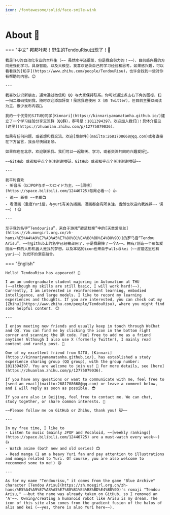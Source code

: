 ```yaml
---
icon: /fontawesome/solid/face-smile-wink
---
```


# About 🥳

=== "中文"
    邦邦咔邦！野生的TendouRisu出现了！🥳

    我是THU的自动化专业的本科生（~~ 虽然水平还很菜，但是我会努力的！~~），目前感兴趣的方向是强化学习，具身智能，以及大模型。我喜欢记录自己的学习经验和思考。如果感兴趣，可以看看我的[知乎](https://www.zhihu.com/people/TendouRisu)，也许会找到一些对你有帮助的内容。😊

    ---

    我喜欢认识新朋友，通常通过微信和 QQ 与大家保持联系。你可以通过点击右下角的图标，扫一扫二维码找到我，随时欢迎添加好友！虽然我也使用 X（原 Twitter），但目前主要以阅读为主，很少发布内容👀。

    我的一个优秀的SJTU的同学[Kinnari](https://kinnariyamamatanha.github.io/)建立了一个学习经验分享交流群（QQ群），群号是：1011394397。欢迎加入我们🎉！具体介绍见[这里](https://zhuanlan.zhihu.com/p/12775079036)。

    如果有任何问题，或者想和我交流，欢迎[发邮件](mailto:2681708668@qq.com)或者直接在下方留言，我会尽快回复😎。

    如果你也在北京，欢迎联系我。我们可以一起聊天、学习，或者交流共同的兴趣爱好👻。

    ~~GitHub 或者知乎点个关注谢谢喵😺，GitHub 或者知乎点个关注谢谢喵😺~~

    ---

    我平时喜欢
    - 听音乐（以JPOP与ボーカロイド为主，~~[周榜](https://space.bilibili.com/12446725)每周必看~~）👍
    - 追~~ 新番 ~~老番📺
    - 看漫画（重度Yuri控，与yuri有关的插画，漫画都会有所关注，当然也欢迎向我推荐~~ 误 ~~）！😋

    ---

    至于我的名字“Tendourisu”，来自于游戏“碧蓝档案”中的[天童爱丽丝](https://zh.moegirl.org.cn/zh-hans/%E5%A4%A9%E7%AB%A5%E7%88%B1%E4%B8%BD%E4%B8%9D)]的罗马音“Tendou Arisu”，~~但github上的名字已经被占用了，于是我删掉了一个A~~。拥有/创造一个形如爱丽丝一样的人形机器人是我的梦想。以及本站的icon也来自于al1s与kei（~~没错这里也有yuri~~）的光环的渐变融合。

=== "English"

    Hello! TendouRisu has appeared! 🥳

    I am an undergraduate student majoring in Automation at THU (~~although my skills are still basic, I will work hard!~~). Currently, I am interested in reinforcement learning, embodied intelligence, and large models. I like to record my learning experiences and thoughts. If you are interested, you can check out my [Zhihu](https://www.zhihu.com/people/TendouRisu), where you might find some helpful content. 😊

    ---

    I enjoy meeting new friends and usually keep in touch through WeChat and QQ. You can find me by clicking the icon in the bottom right corner and scanning the QR code. Feel free to add me as a friend anytime! Although I also use X (formerly Twitter), I mainly read content and rarely post. 👀

    One of my excellent friend from SJTU, [Kinnari](https://kinnariyamamatanha.github.io/), has established a study experience sharing group (QQ group), with the group number: 1011394397. You are welcome to join us! 🎉 For more details, see [here](https://zhuanlan.zhihu.com/p/12775079036).

    If you have any questions or want to communicate with me, feel free to [send an email](mailto:2681708668@qq.com) or leave a comment below, and I will reply as soon as possible. 😎

    If you are also in Beijing, feel free to contact me. We can chat, study together, or share common interests. 👻

    ~~Please follow me on GitHub or Zhihu, thank you! 😺~~

    ---

    In my free time, I like to
    - Listen to music (mainly JPOP and Vocaloid, ~~[weekly rankings](https://space.bilibili.com/12446725) are a must-watch every week~~) 👍
    - Watch anime (both new and old series) 📺
    - Read manga (I am a heavy Yuri fan and pay attention to illustrations and manga related to Yuri. Of course, you are also welcome to recommend some to me!) 😋

    ---

    As for my name "Tendourisu," it comes from the game "Blue Archive" character [Tendou Arisu](https://zh.moegirl.org.cn/zh-hans/%E5%A4%A9%E7%AB%A5%E7%88%B1%E4%B8%BD%E4%B8%9D)'s romaji "Tendou Arisu," ~~but the name was already taken on GitHub, so I removed an 'A'~~. Owning/creating a humanoid robot like Arisu is my dream. The icon of this site also comes from the gradient fusion of the halos of al1s and kei (~~yes, there is also Yuri here~~).


